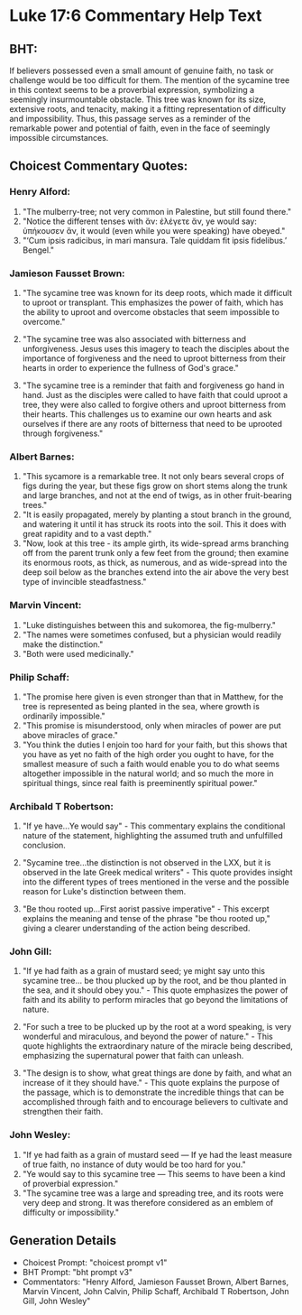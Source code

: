 # Luke 17:6 Commentary Help Text

## BHT:
If believers possessed even a small amount of genuine faith, no task or challenge would be too difficult for them. The mention of the sycamine tree in this context seems to be a proverbial expression, symbolizing a seemingly insurmountable obstacle. This tree was known for its size, extensive roots, and tenacity, making it a fitting representation of difficulty and impossibility. Thus, this passage serves as a reminder of the remarkable power and potential of faith, even in the face of seemingly impossible circumstances.

## Choicest Commentary Quotes:
### Henry Alford:
1. "The mulberry-tree; not very common in Palestine, but still found there."
2. "Notice the different tenses with ἄν: ἐλέγετε ἄν, ye would say: ὑπήκουσεν ἄν, it would (even while you were speaking) have obeyed."
3. "‘Cum ipsis radicibus, in mari mansura. Tale quiddam fit ipsis fidelibus.’ Bengel."

### Jamieson Fausset Brown:
1. "The sycamine tree was known for its deep roots, which made it difficult to uproot or transplant. This emphasizes the power of faith, which has the ability to uproot and overcome obstacles that seem impossible to overcome." 

2. "The sycamine tree was also associated with bitterness and unforgiveness. Jesus uses this imagery to teach the disciples about the importance of forgiveness and the need to uproot bitterness from their hearts in order to experience the fullness of God's grace." 

3. "The sycamine tree is a reminder that faith and forgiveness go hand in hand. Just as the disciples were called to have faith that could uproot a tree, they were also called to forgive others and uproot bitterness from their hearts. This challenges us to examine our own hearts and ask ourselves if there are any roots of bitterness that need to be uprooted through forgiveness."

### Albert Barnes:
1. "This sycamore is a remarkable tree. It not only bears several crops of figs during the year, but these figs grow on short stems along the trunk and large branches, and not at the end of twigs, as in other fruit-bearing trees." 
2. "It is easily propagated, merely by planting a stout branch in the ground, and watering it until it has struck its roots into the soil. This it does with great rapidity and to a vast depth."
3. "Now, look at this tree - its ample girth, its wide-spread arms branching off from the parent trunk only a few feet from the ground; then examine its enormous roots, as thick, as numerous, and as wide-spread into the deep soil below as the branches extend into the air above the very best type of invincible steadfastness."

### Marvin Vincent:
1. "Luke distinguishes between this and sukomorea, the fig-mulberry." 
2. "The names were sometimes confused, but a physician would readily make the distinction."
3. "Both were used medicinally."

### Philip Schaff:
1. "The promise here given is even stronger than that in Matthew, for the tree is represented as being planted in the sea, where growth is ordinarily impossible."
2. "This promise is misunderstood, only when miracles of power are put above miracles of grace."
3. "You think the duties I enjoin too hard for your faith, but this shows that you have as yet no faith of the high order you ought to have, for the smallest measure of such a faith would enable you to do what seems altogether impossible in the natural world; and so much the more in spiritual things, since real faith is preeminently spiritual power."

### Archibald T Robertson:
1. "If ye have...Ye would say" - This commentary explains the conditional nature of the statement, highlighting the assumed truth and unfulfilled conclusion. 

2. "Sycamine tree...the distinction is not observed in the LXX, but it is observed in the late Greek medical writers" - This quote provides insight into the different types of trees mentioned in the verse and the possible reason for Luke's distinction between them. 

3. "Be thou rooted up...First aorist passive imperative" - This excerpt explains the meaning and tense of the phrase "be thou rooted up," giving a clearer understanding of the action being described.

### John Gill:
1. "If ye had faith as a grain of mustard seed; ye might say unto this sycamine tree... be thou plucked up by the root, and be thou planted in the sea, and it should obey you." - This quote emphasizes the power of faith and its ability to perform miracles that go beyond the limitations of nature.

2. "For such a tree to be plucked up by the root at a word speaking, is very wonderful and miraculous, and beyond the power of nature." - This quote highlights the extraordinary nature of the miracle being described, emphasizing the supernatural power that faith can unleash.

3. "The design is to show, what great things are done by faith, and what an increase of it they should have." - This quote explains the purpose of the passage, which is to demonstrate the incredible things that can be accomplished through faith and to encourage believers to cultivate and strengthen their faith.

### John Wesley:
1. "If ye had faith as a grain of mustard seed — If ye had the least measure of true faith, no instance of duty would be too hard for you."
2. "Ye would say to this sycamine tree — This seems to have been a kind of proverbial expression."
3. "The sycamine tree was a large and spreading tree, and its roots were very deep and strong. It was therefore considered as an emblem of difficulty or impossibility."


## Generation Details
- Choicest Prompt: "choicest prompt v1"
- BHT Prompt: "bht prompt v3"
- Commentators: "Henry Alford, Jamieson Fausset Brown, Albert Barnes, Marvin Vincent, John Calvin, Philip Schaff, Archibald T Robertson, John Gill, John Wesley"
